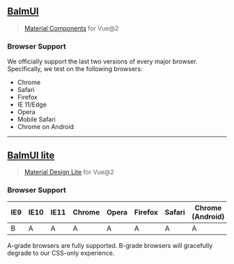 ## [BalmUI](http://material.balmjs.com/)
> [Material Components](https://material.io/components/) for Vue@2

### Browser Support

We officially support the last two versions of every major browser. Specifically, we test on the following browsers:

- Chrome
- Safari
- Firefox
- IE 11/Edge
- Opera
- Mobile Safari
- Chrome on Android

---

## [BalmUI lite](http://mdl.balmjs.com/)
> [Material Design Lite](http://getmdl.io/) for Vue@2

### Browser Support

IE9 | IE10 | IE11 | Chrome | Opera | Firefox | Safari | Chrome (Android) | Mobile Safari
--- | ---- | ---- | ------ | ----- | ------- | ------ | ---------------- | -------------
B   | A    | A    | A      | A     | A       | A      | A                | A

A-grade browsers are fully supported. B-grade browsers will gracefully degrade to our CSS-only experience.
